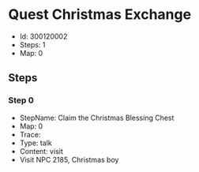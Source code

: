 # Quest Christmas Exchange

- Id: 300120002
- Steps: 1
- Map: 0

## Steps

### Step 0
- StepName:  Claim the Christmas Blessing Chest
- Map:  0
- Trace:  
- Type:  talk
- Content:  visit
- Visit NPC 2185, Christmas boy



